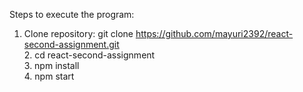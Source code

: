 Steps to execute the program:

1. Clone repository: git clone https://github.com/mayuri2392/react-second-assignment.git
<br>2. cd react-second-assignment
<br>3. npm install
<br>4. npm start
